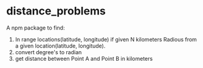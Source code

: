 # distance_problems
A npm package to find:
1. In range locations(latitude, longitude) if given N kilometers Radious from a given location(latitude, longitude).
2. convert degree's to radian
3. get distance between Point A and Point B in kilometers
